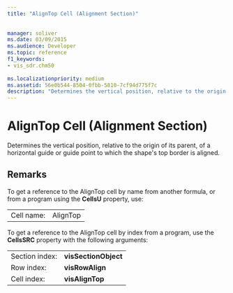 ```yaml
---
title: "AlignTop Cell (Alignment Section)"
 
 
manager: soliver
ms.date: 03/09/2015
ms.audience: Developer
ms.topic: reference
f1_keywords:
- vis_sdr.chm50
 
ms.localizationpriority: medium
ms.assetid: 56e0b544-8504-0fbb-5810-7cf94d775f7c
description: "Determines the vertical position, relative to the origin of its parent, of a horizontal guide or guide point to which the shape's top border is aligned."
---
```


# AlignTop Cell (Alignment Section)

Determines the vertical position, relative to the origin of its parent, of a horizontal guide or guide point to which the shape's top border is aligned.
  
## Remarks

To get a reference to the AlignTop cell by name from another formula, or from a program using the **CellsU** property, use: 
  
|||
|:-----|:-----|
| Cell name:  <br/> | AlignTop  <br/> |
   
To get a reference to the AlignTop cell by index from a program, use the **CellsSRC** property with the following arguments: 
  
|||
|:-----|:-----|
| Section index:  <br/> |**visSectionObject** <br/> |
| Row index:  <br/> |**visRowAlign** <br/> |
| Cell index:  <br/> |**visAlignTop** <br/> |
   

